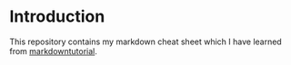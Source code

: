 # Introduction
This repository contains my markdown cheat sheet which I have learned from [markdowntutorial](https://www.markdowntutorial.com).
